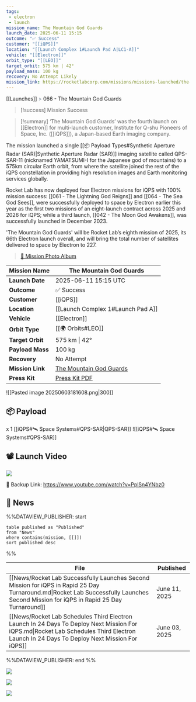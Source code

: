 ```yaml
---
tags:
 - electron
 - launch
mission_name: The Mountain God Guards
launch_date: 2025-06-11 15:15
outcome: "✅ Success"
customer: "[[iQPS]]"
location: "[[Launch Complex 1#Launch Pad A|LC1-A]]"
vehicle: "[[Electron]]"
orbit_type: "[[LEO]]"
target_orbit: 575 km | 42°
payload_mass: 100 kg
recovery: No Attempt Likely
mission_link: https://rocketlabcorp.com/missions/missions-launched/the-mountain-god-guards/
---
```

[[Launches]]  <span style="color: LightSlateGray">></span>  066 - The Mountain God Guards

>[!success] Mission Success

>[!summary]
‘The Mountain God Guards’ was the fourth launch on [[Electron]] for multi-launch customer, Institute for Q-shu Pioneers of Space, Inc. ([[iQPS]]), a Japan-based Earth imaging company.
>
The mission launched a single [[📦 Payload Types#Synthetic Aperture Radar (SAR)|Synthetic Aperture Radar (SAR)]] imaging satellite called QPS-SAR-11 (nicknamed YAMATSUMI-I for the Japanese god of mountains) to a 575km circular Earth orbit, from where the satellite joined the rest of the iQPS constellation in providing high resolution images and Earth monitoring services globally. 
>
Rocket Lab has now deployed four Electron missions for iQPS with 100% mission success: [[061 - The Lightning God Reigns]] and [[064 - The Sea God Sees]], were successfully deployed to space by Electron earlier this year as the first two missions of an eight-launch contract across 2025 and 2026 for iQPS; while a third launch, [[042 - The Moon God Awakens]], was successfully launched in December 2023.
>
'The Mountain God Guards' will be Rocket Lab’s eighth mission of 2025, its 66th Electron launch overall, and will bring the total number of satellites delivered to space by Electron to 227.
>
>[📸 Mission Photo Album](https://www.flickr.com/photos/rocketlab/albums/72177720326782701/)


| **Mission Name** | The Mountain God Guards                                                                                             |
| ---------------- | ------------------------------------------------------------------------------------------------------------------- |
| **Launch Date**  | 2025-06-11 15:15 UTC                                                                                                |
| **Outcome**      | ✅ Success                                                                                                           |
| **Customer**     | [[iQPS]]                                                                                                            |
| **Location**     | [[Launch Complex 1#Launch Pad A]]                                                                                   |
| **Vehicle**      | [[Electron]]                                                                                                        |
| **Orbit Type**   | [[🌍 Orbits#LEO]]                                                                                                   |
| **Target Orbit** | 575 km \| 42°                                                                                                       |
| **Payload Mass** | 100 kg                                                                                                              |
| **Recovery**     | No Attempt                                                                                                          |
| **Mission Link** | [The Mountain God Guards](https://rocketlabcorp.com/missions/missions-launched/the-mountain-god-guards/)            |
| **Press Kit**    | [Press Kit PDF](https://rocketlabcorp.com/assets/Uploads/F66-The-Mountain-God-Guards-Presskit-final-compressed.pdf) |

![[Pasted image 20250603181608.png|300]]

## 📦 Payload

x 1 [[iQPS#🛰️ Space Systems#QPS-SAR|QPS-SAR]]
![[iQPS#🛰️ Space Systems#QPS-SAR]]

## 📽️ Launch Video


![](https://www.youtube.com/watch?v=PplSn4YNbz0)

🔗 Backup Link: https://www.youtube.com/watch?v=PplSn4YNbz0

## 📰 News

%%DATAVIEW_PUBLISHER: start
```
table published as "Published"
from "News"
where contains(mission, [[]])
sort published desc
```
%%

| File                                                                                                                                                                                     | Published     |
| ---------------------------------------------------------------------------------------------------------------------------------------------------------------------------------------- | ------------- |
| [[News/Rocket Lab Successfully Launches Second Mission for iQPS in Rapid 25 Day Turnaround.md\|Rocket Lab Successfully Launches Second Mission for iQPS in Rapid 25 Day Turnaround]]     | June 11, 2025 |
| [[News/Rocket Lab Schedules Third Electron Launch In 24 Days To Deploy Next Mission For iQPS.md\|Rocket Lab Schedules Third Electron Launch In 24 Days To Deploy Next Mission For iQPS]] | June 03, 2025 |

%%DATAVIEW_PUBLISHER: end %%

![](https://x.com/Peter_J_Beck/status/1932831265994256507)

![](https://x.com/RocketLab/status/1931922293334425788)

![](https://x.com/RocketLab/status/1929999165804949521)